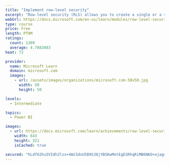 ```yaml
---
title: "Implement row-level security"
excerpt: "Row-level security (RLS) allows you to create a single or a set of reports that targets data for a specific user. In this module, you will learn how to implement RLS by using either a static or dynamic method and how Microsoft Power BI simplifies testing RLS in Power BI Desktop and Power BI service."
webUrl: https://docs.microsoft.com/en-us/learn/modules/row-level-security-power-bi/
type: course
price: Free
length: PT9M
ratings:
  count: 1309
  average: 4.7883883
heat: 72

provider:
  name: Microsoft Learn
  domain: microsoft.com
  images:
    - url: /assets/images/organizations/microsoft.com-50x50.jpg
      width: 50
      height: 50

levels:
  - Intermediate

topics:
  - Power BI

images:
  - url: https://docs.microsoft.com/learn/achievements/row-level-security-power-bi-social.png
    width: 643
    height: 321
    isCached: true

secured: "hLdf62hu5VIdh2lsx+4Wi5dxU5B9S38jYBSKwMetEgESRhqRiMB6NKO+ejag4MUSmBxUdzAMDatqo241nZLPplMW/S7Mtn2DEnXXUFfW4Bv65KgqOgv2fPCQxzqp3krvCD5cvCdTl3jbw/MZzjv1WCSgJ49Yc8b9VL1slQihRYuRZqY8bTAYdTlF43j5874QlJH8/XP7zJezca2P8c9gTj6D/EXYIY8RvK2S5WWpMR8BqZcz3eL8wZBesA8DRy7EjcnDTmuAIVbPfJiv4yq6qBomsfYW7W58bBSFlCcXvbrw6kodP3U7pl+qsJkb2IrVA5w58zQQoAYeZTPWtvso6Z/mDLgIzfzz4GaE+KjUfJsEauTn2YlG0q+QilvuyWZcRRqp6JlEKtdToCxDuzvCg81yrccT0Sc5gOebWNOw8BI=;jdCl0YYUcir7LNGzy8U8Ag=="
---
```


